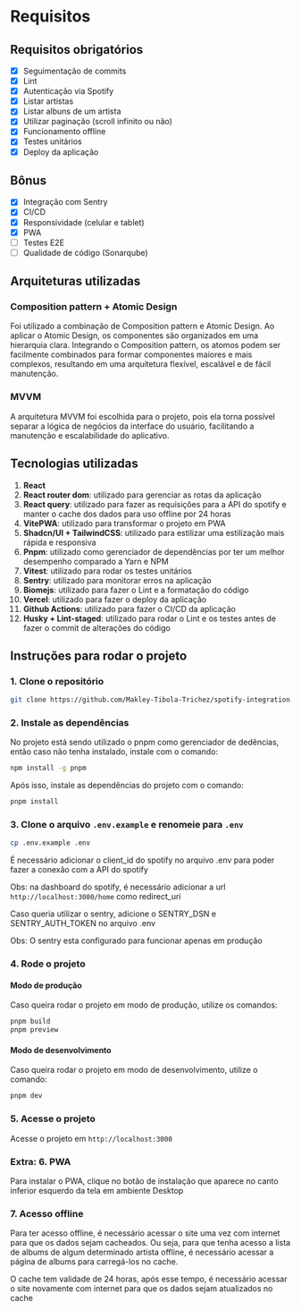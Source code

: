 # Requisitos
## Requisitos obrigatórios
- [x] Seguimentação de commits
- [x] Lint
- [x] Autenticação via Spotify
- [x] Listar artistas
- [x] Listar albuns de um artista
- [x] Utilizar paginação (scroll infinito ou não)
- [x] Funcionamento offline
- [x] Testes unitários
- [x] Deploy da aplicação

## Bônus
- [x] Integração com Sentry
- [x] CI/CD
- [x] Responsividade (celular e tablet)
- [x] PWA
- [ ] Testes E2E
- [ ] Qualidade de código (Sonarqube)

## Arquiteturas utilizadas

### Composition pattern + Atomic Design
Foi utilizado a combinação de Composition pattern e Atomic Design. Ao aplicar o Atomic Design, os componentes são organizados em uma hierarquia clara. Integrando o Composition pattern, os atomos podem ser facilmente combinados para formar componentes maiores e mais complexos, resultando em uma arquitetura flexível, escalável e de fácil manutenção.

### MVVM
A arquitetura MVVM foi escolhida para o projeto, pois ela torna possível separar a lógica de negócios da interface do usuário, facilitando a manutenção e escalabilidade do aplicativo.


## Tecnologias utilizadas

1. **React**
2. **React router dom**: utilizado para gerenciar as rotas da aplicação
3. **React query**: utilizado para fazer as requisições para a API do spotify e manter o cache dos dados para uso offline por 24 horas
4. **VitePWA**: utilizado para transformar o projeto em PWA
5. **Shadcn/UI  + TailwindCSS**: utilizado para estilizar uma estilização mais rápida e responsiva
6. **Pnpm**: utilizado como gerenciador de dependências por ter um melhor desempenho comparado a Yarn e NPM
7. **Vitest**: utilizado para rodar os testes unitários
8. **Sentry**: utilizado para monitorar erros na aplicação
9. **Biomejs**: utilizado para fazer o Lint e a formatação do código
10. **Vercel**: utilizado para fazer o deploy da aplicação
11. **Github Actions**: utilizado para fazer o CI/CD da aplicação
12. **Husky + Lint-staged**: utilizado para rodar o Lint e os testes antes de fazer o commit de alterações do código



## Instruções para rodar o projeto
### 1. Clone o repositório
```bash
git clone https://github.com/Makley-Tibola-Trichez/spotify-integration.git
```


### 2. Instale as dependências
  No projeto está sendo utilizado o pnpm como gerenciador de dedências, então caso não tenha instalado, instale com o comando:
```bash
npm install -g pnpm
```
  Após isso, instale as dependências do projeto com o comando:
```bash
pnpm install
```

### 3. Clone o arquivo `.env.example` e renomeie para `.env`
```bash
cp .env.example .env
```
É necessário adicionar o client_id do spotify no arquivo .env para poder fazer a conexão com a API do spotify

Obs: na dashboard do spotify, é necessário adicionar a url `http://localhost:3000/home` como redirect_uri

Caso queria utilizar o sentry, adicione o SENTRY_DSN e  SENTRY_AUTH_TOKEN no arquivo .env

Obs: O sentry esta configurado para funcionar apenas em produção


### 4. Rode o projeto

#### Modo de produção
Caso queira rodar o projeto em modo de produção, utilize os comandos:
```bash
pnpm build
pnpm preview
```

#### Modo de desenvolvimento
Caso queira rodar o projeto em modo de desenvolvimento, utilize o comando: 
```bash
pnpm dev
```

### 5. Acesse o projeto
Acesse o projeto em `http://localhost:3000`



### Extra: 6. PWA
Para instalar o PWA, clique no botão de instalação que aparece no canto inferior esquerdo da tela em ambiente Desktop

### 7. Acesso offline
Para ter acesso offline, é necessário acessar o site uma vez com internet para que os dados sejam cacheados. Ou seja, para que tenha acesso a lista de albums de algum determinado artista offline, é necessário acessar a página de albums para carregá-los no cache.

O cache tem validade de 24 horas, após esse tempo, é necessário acessar o site novamente com internet para que os dados sejam atualizados no cache